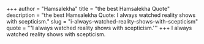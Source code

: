 +++
author = "Hamsalekha"
title = "the best Hamsalekha Quote"
description = "the best Hamsalekha Quote: I always watched reality shows with scepticism."
slug = "i-always-watched-reality-shows-with-scepticism"
quote = '''I always watched reality shows with scepticism.'''
+++
I always watched reality shows with scepticism.
